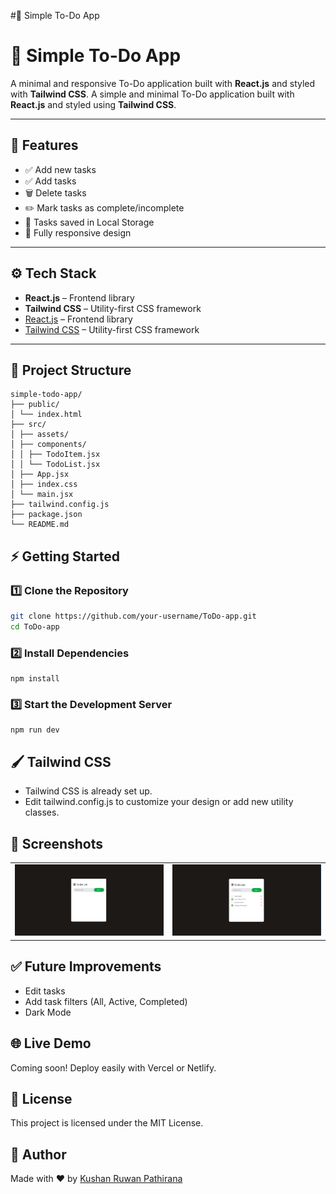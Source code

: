 #📝 Simple To-Do App
# 📝 Simple To-Do App

A minimal and responsive To-Do application built with **React.js** and styled with **Tailwind CSS**.
A simple and minimal To-Do application built with **React.js** and styled using **Tailwind CSS**.

---

## 🚀 Features

- ✅ Add new tasks
- ✅ Add tasks
- 🗑️ Delete tasks
- ✏️ Mark tasks as complete/incomplete
- 💾 Tasks saved in Local Storage
- 📱 Fully responsive design

---

## ⚙️ Tech Stack

- **React.js** – Frontend library
- **Tailwind CSS** – Utility-first CSS framework
- [React.js](https://react.dev/) – Frontend library
- [Tailwind CSS](https://tailwindcss.com/) – Utility-first CSS framework

---

## 📂 Project Structure
```
simple-todo-app/
├── public/
│ └── index.html
├── src/
│ ├── assets/
│ ├── components/
│ │ ├── TodoItem.jsx
│ │ └── TodoList.jsx
│ ├── App.jsx
│ ├── index.css
│ └── main.jsx
├── tailwind.config.js
├── package.json
└── README.md
```

## ⚡ Getting Started

### 1️⃣ Clone the Repository

```bash
git clone https://github.com/your-username/ToDo-app.git
cd ToDo-app
```

### 2️⃣ Install Dependencies
```
npm install
```
### 3️⃣ Start the Development Server
```
npm run dev
```

## 🖌️ Tailwind CSS
- Tailwind CSS is already set up.
- Edit tailwind.config.js to customize your design or add new utility classes.

## 📸 Screenshots
<table> 
<tr>
<td><img src="src/assets/Todo Ui1.png" width=480 alt="Loading Screen"></td>  
<td><img src="src/assets/Added task ui1.png" width=480 alt="Screenshot 2"></td>
</tr>
</table>

## ✅ Future Improvements
 - Edit tasks
 - Add task filters (All, Active, Completed)
 - Dark Mode

## 🌐 Live Demo
Coming soon! Deploy easily with Vercel or Netlify.

## 📜 License
This project is licensed under the MIT License.

## 🙌 Author
Made with ❤️ by [Kushan Ruwan Pathirana](https://github.com/KushanRuwanPathirana)
